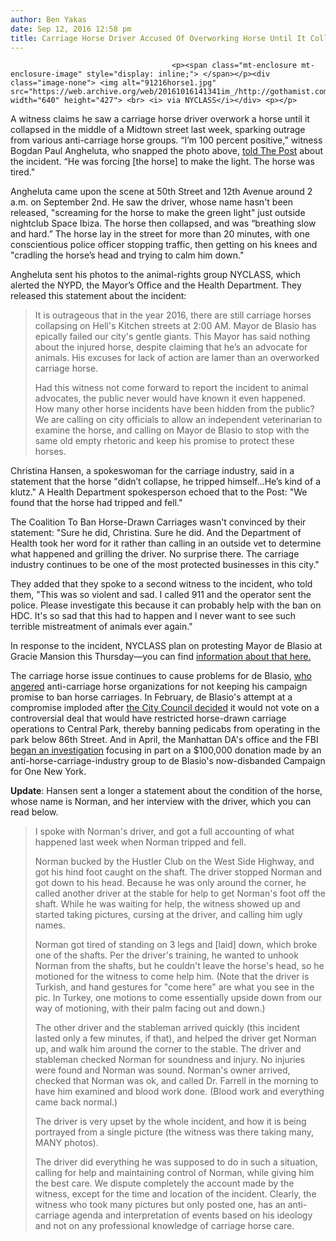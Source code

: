 ```yaml
---
author: Ben Yakas
date: Sep 12, 2016 12:58 pm
title: Carriage Horse Driver Accused Of Overworking Horse Until It Collapsed In Street
---
```


	
										<p><span class="mt-enclosure mt-enclosure-image" style="display: inline;"> </span></p><div class="image-none"> <img alt="91216horse1.jpg" src="https://web.archive.org/web/20161016141341im_/http://gothamist.com/attachments/byakas/91216horse1.jpg" width="640" height="427"> <br> <i> via NYCLASS</i></div> <p></p>

<p>A witness claims he saw a carriage horse driver overwork a horse until it collapsed in the middle of a Midtown street last week, sparking outrage from various anti-carriage horse groups. &#x201C;I&#x2019;m 100 percent positive,&#x201D; witness Bogdan Paul Angheluta, who snapped the photo above, <a href="https://web.archive.org/web/20161016141341/http://nypost.com/2016/09/11/driver-pushed-a-carriage-horse-to-collapse-in-the-street-witness/">told The Post</a> about the incident. &#x201C;He was forcing [the horse] to make the light. The horse was tired.&quot;</p>

<p>Angheluta came upon the scene at 50th Street and 12th Avenue around 2 a.m. on September 2nd. He saw the driver, whose name hasn&apos;t been released, &quot;screaming for the horse to make the green light&quot; just outside nightclub Space Ibiza. The horse then collapsed, and was &#x201C;breathing slow and hard.&#x201D; The horse lay in the street for more than 20 minutes, with one conscientious police officer stopping traffic, then getting on his knees and &quot;cradling the horse&#x2019;s head and trying to calm him down.&quot;</p>

<p>Angheluta sent his photos to the animal-rights group NYCLASS, which alerted the NYPD, the Mayor&#x2019;s Office and the Health Department. They released this statement about the incident:</p>

<blockquote>It is outrageous that in the year 2016, there are still carriage horses collapsing on Hell&apos;s Kitchen streets at 2:00 AM. Mayor de Blasio has epically failed our city&apos;s gentle giants. This Mayor has said nothing about the injured horse, despite claiming that he&#x2019;s an advocate for animals. His excuses for lack of action are lamer than an overworked carriage horse.

<p>Had this witness not come forward to report the incident to animal advocates, the public never would have known it even happened. How many other horse incidents have been hidden from the public? We are calling on city officials to allow an independent veterinarian to examine the horse, and calling on Mayor de Blasio to stop with the same old empty rhetoric and keep his promise to protect these horses.</p></blockquote><p></p>

<p>Christina Hansen, a spokeswoman for the carriage industry, said in a statement that the horse &quot;didn&#x2019;t collapse, he tripped himself...He&#x2019;s kind of a klutz.&quot; A Health Department spokesperson echoed that to the Post: &quot;We found that the horse had tripped and fell.&quot;</p>

<p>The Coalition To Ban Horse-Drawn Carriages wasn&apos;t convinced by their statement: &quot;Sure he did, Christina.  Sure he did.  And the Department of Health took her word for it rather than calling in an outside vet to determine what happened and grilling the driver. No surprise there.  The carriage industry continues to be one of the most protected businesses in this city.&quot;</p>

<p>They added that they spoke to a second witness to the incident, who told them, &quot;This was so violent and sad. I called 911 and the operator sent the police. Please investigate this because it can probably help with the ban on HDC. It&apos;s so sad that this had to happen and I never want to see such terrible mistreatment of animals ever again.&quot;</p>

<p>In response to the incident, NYCLASS plan on protesting Mayor de Blasio at Gracie Mansion this Thursday&#x2014;you can find <a href="https://web.archive.org/web/20161016141341/https://www.facebook.com/events/324448267946607/">information about that here.</a></p>

<p>The carriage horse issue continues to cause problems for de Blasio, <a href="https://web.archive.org/web/20161016141341/http://gothamist.com/2015/11/25/carriage_horses_ya_or_neigh.php">who angered</a> anti-carriage horse organizations for not keeping his campaign promise to ban horse carriages. In February, de Blasio&apos;s attempt at a compromise imploded after <a href="https://web.archive.org/web/20161016141341/http://gothamist.com/2016/02/04/horse_carriage_deal_falls_through.php">the City Council decided</a> it would not vote on a controversial deal that would have restricted horse-drawn carriage operations to Central Park, thereby banning pedicabs from operating in the park below 86th Street. And in April, the Manhattan DA&apos;s office and the FBI <a href="https://web.archive.org/web/20161016141341/http://gothamist.com/2016/04/22/nyclass_subpoenaed.php">began an investigation</a> focusing in part on a $100,000 donation made by an anti-horse-carriage-industry group to de Blasio&apos;s now-disbanded Campaign for One New York.</p>

<p><strong>Update</strong>: Hansen sent a longer a statement about the condition of the horse, whose name is Norman, and her interview with the driver, which you can read below.</p>

<blockquote>I spoke with Norman&apos;s driver, and got a full accounting of what happened last week when Norman tripped and fell.

<p>Norman bucked by the Hustler Club on the West Side Highway, and got his hind foot caught on the shaft. The driver stopped Norman and got down to his head. Because he was only around the corner, he called another driver at the stable for help to get Norman&apos;s foot off the shaft. While he was waiting for help, the witness showed up and started taking pictures, cursing at the driver, and calling him ugly names.</p>

<p>Norman got tired of standing on 3 legs and [laid] down, which broke one of the shafts. Per the driver&apos;s training, he wanted to unhook Norman from the shafts, but he couldn&apos;t leave the horse&apos;s head, so he motioned for the witness to come help him. (Note that the driver is Turkish, and hand gestures for &quot;come here&quot; are what you see in the pic. In Turkey, one motions to come essentially upside down from our way of motioning, with their palm facing out and down.)</p>

<p>The other driver and the stableman arrived quickly (this incident lasted only a few minutes, if that), and helped the driver get Norman up, and walk him around the corner to the stable. The driver and stableman checked Norman for soundness and injury. No injuries were found and Norman was sound. Norman&apos;s owner arrived, checked that Norman was ok, and called Dr. Farrell in the morning to have him examined and blood work done. (Blood work and everything came back normal.)</p>

<p>The driver is very upset by the whole incident, and how it is being portrayed from a single picture (the witness was there taking many, MANY photos). </p>

<p>The driver did everything he was supposed to do in such a situation, calling for help and maintaining control of Norman, while giving him the best care. We dispute completely the account made by the witness, except for the time and location of the incident. Clearly, the witness who took many pictures but only posted one, has an anti-carriage agenda and interpretation of events based on his ideology and not on any professional knowledge of carriage horse care.</p></blockquote><p></p>					
										
									
				